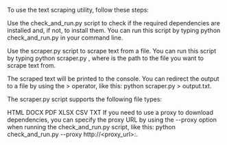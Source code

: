 To use the text scraping utility, follow these steps:

Use the check_and_run.py script to check if the required dependencies are installed and, if not, to install them. You can run this script by typing python check_and_run.py in your command line.

Use the scraper.py script to scrape text from a file. You can run this script by typing python scraper.py <filepath>, where <filepath> is the path to the file you want to scrape text from.

The scraped text will be printed to the console. You can redirect the output to a file by using the > operator, like this: python scraper.py <filepath> > output.txt.

The scraper.py script supports the following file types:

HTML
DOCX
PDF
XLSX
CSV
TXT
If you need to use a proxy to download dependencies, you can specify the proxy URL by using the --proxy option when running the check_and_run.py script, like this: python check_and_run.py --proxy http://<proxy_url>:<port>.
